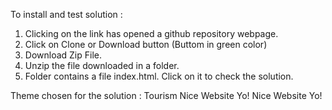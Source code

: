 To install and test solution : 
1. Clicking on the link has opened a github repository webpage.
2. Click on Clone or Download button (Buttom in green color)
3. Download Zip File.
4. Unzip the file downloaded in a folder.
5. Folder contains a file index.html. Click on it to check the solution.


 Theme chosen for the solution :  Tourism
Nice Website Yo!
Nice Website Yo!

